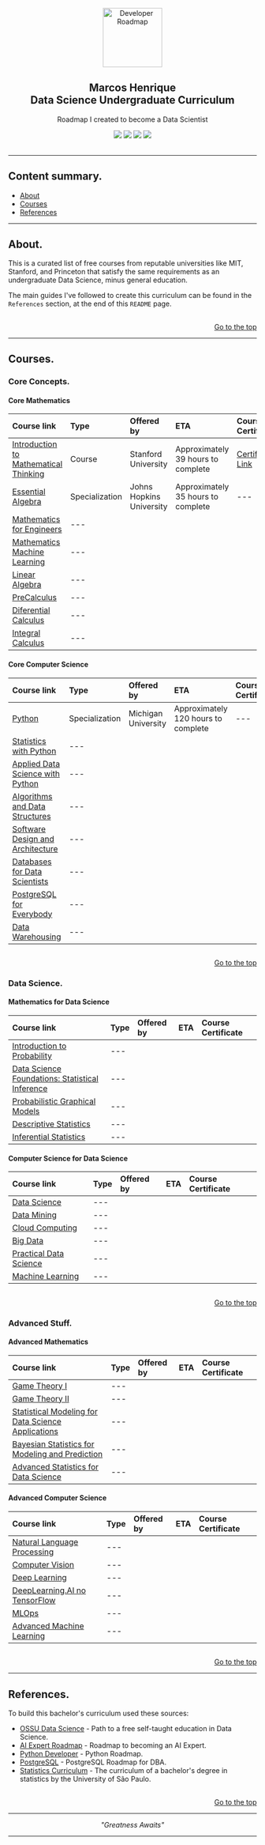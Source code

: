 <!-- 
Essas Tgas são mais para mim me achar enquanto estiver editando esse arquivo.

Cabeçalho da página.
 -->

<p align="center">
  <a href="https://github.com/marcoshsq/My_Degree_in_Data_Science">
    <img src="https://mohdsaberi.net/img/icon/ds.png" alt="Developer Roadmap" width="120" height="120">
  </a>
</p>
  <h2 align="center">Marcos Henrique<br>Data Science Undergraduate Curriculum</h2>
  <p align="center">Roadmap I created to become a Data Scientist</p>
 <div align="center"> 
  <a href="https://twitter.com/marcoshsq" target="_blank"><img src="https://img.shields.io/badge/Twitter-1DA1F2?style=for-the-badge&logo=twitter&logoColor=white" target="_blank"></a>
  <a href="https://www.linkedin.com/in/marcoshsq/" target="_blank"><img src="https://img.shields.io/badge/-LinkedIn-%230077B5?style=for-the-badge&logo=linkedin&logoColor=white" target="_blank"></a> 
  <a href="https://medium.com/@marcoshsq" target="_blank"><img src="https://img.shields.io/badge/Medium-12100E?style=for-the-badge&logo=medium&logoColor=white" target="_blank"></a> 
  <a href="https://www.kaggle.com/marcoshsq" target="_blank"><img src="https://img.shields.io/badge/Kaggle-20BEFF?style=for-the-badge&logo=Kaggle&logoColor=white" target="_blank"></a>
</div>
<br>

<!-- 
Fim da seção cabeçalho.
-->
 
---

## Content summary.

- [About](https://github.com/marcoshsq/DataScienceCurriculum#about)
- [Courses](https://github.com/marcoshsq/DataScienceCurriculum#courses)
- [References](https://github.com/marcoshsq/DataScienceCurriculum#references)

---

<!-- 
Seção sobre.
-->

## About.

This is a curated list of free courses from reputable universities like MIT, Stanford, and Princeton that satisfy the same requirements as an undergraduate Data Science, minus general education.

The main guides I've followed to create this curriculum can be found in the ``References`` section, at the end of this ``README`` page.

##
<div align="right">
	
[Go to the top](https://github.com/marcoshsq/DataScienceCurriculum#content-summary)
	
</div>

<!-- 
Fim da seção sobre.
-->

---

<!--Listar os cursos aqui u.u-->

## Courses. 

<!--Introdução-->

### Core Concepts.

#### Core Mathematics

Course link | Type | Offered by | ETA | Course Certificate
:-- | :-- | :-- | :-- | :-- |
[Introduction to Mathematical Thinking](https://www.coursera.org/learn/mathematical-thinking) | Course | Stanford University | Approximately 39 hours to complete | [Certificate Link](https://coursera.org/share/ea8bc5ad902c2c057788fa8b7e4192a5)
[Essential Algebra](https://www.coursera.org/specializations/algebra-elementary-to-advanced) | Specialization | Johns Hopkins University | Approximately 35 hours to complete | ---
[Mathematics for Engineers](https://www.coursera.org/specializations/mathematics-engineers) | ---
[Mathematics Machine Learning](https://www.coursera.org/specializations/mathematics-machine-learning) | ---
[Linear Algebra](https://ocw.mit.edu/courses/18-06sc-linear-algebra-fall-2011/) | ---
[PreCalculus](https://www.coursera.org/specializations/precalculus-data-modelling) | ---
[Diferential Calculus](https://www.coursera.org/specializations/differential-calculus-data-modeling) | ---
[Integral Calculus](https://www.coursera.org/specializations/integral-calculus-data-modeling) | ---

#### Core Computer Science

Course link | Type | Offered by | ETA | Course Certificate
:-- | :-- | :-- | :-- | :-- |
[Python](https://www.coursera.org/specializations/python-3-programming) | Specialization | Michigan University | Approximately 120 hours to complete | ---
[Statistics with Python](https://www.coursera.org/specializations/statistics-with-python) | ---
[Applied Data Science with Python](https://www.coursera.org/specializations/data-science-python) | ---
[Algorithms and Data Structures](https://www.coursera.org/specializations/data-structures-algorithms) | ---
[Software Design and Architecture](https://www.coursera.org/specializations/software-design-architecture) | ---
[Databases for Data Scientists](https://www.coursera.org/specializations/databases-for-data-scientists) | ---
[PostgreSQL for Everybody](https://www.coursera.org/specializations/postgresql-for-everybody) | ---
[Data Warehousing](https://www.coursera.org/specializations/data-warehousing) | ---


##

<div align="right">
	
[Go to the top](https://github.com/marcoshsq/DataScienceCurriculum#content-summary)
	
</div>

<!--Intermediário-->

### Data Science.

#### Mathematics for Data Science

Course link | Type | Offered by | ETA | Course Certificate
:-- | :-- | :-- | :-- | :-- |
[Introduction to Probability](https://www.coursera.org/learn/introductiontoprobability) | ---
[Data Science Foundations: Statistical Inference](https://www.coursera.org/specializations/statistical-inference-for-data-science-applications) | ---
[Probabilistic Graphical Models](https://www.coursera.org/specializations/probabilistic-graphical-models) | ---
[Descriptive Statistics](https://www.udacity.com/course/intro-to-descriptive-statistics--ud827) | ---
[Inferential Statistics](https://www.udacity.com/course/intro-to-inferential-statistics--ud201) | ---

#### Computer Science for Data Science

Course link | Type | Offered by | ETA | Course Certificate
:-- | :-- | :-- | :-- | :-- |
[Data Science](https://www.coursera.org/specializations/jhu-data-science) | ---
[Data Mining](https://www.coursera.org/specializations/data-mining) | ---
[Cloud Computing](https://www.coursera.org/specializations/cloud-computing) | ---
[Big Data](https://www.coursera.org/specializations/big-data) | ---
[Practical Data Science](https://www.coursera.org/specializations/practical-data-science) | ---
[Machine Learning](https://www.coursera.org/learn/machine-learning) | ---

##

<div align="right">
	
[Go to the top](https://github.com/marcoshsq/DataScienceCurriculum#content-summary)
	
</div>

<!--Avançado-->

### Advanced Stuff.

#### Advanced Mathematics

Course link | Type | Offered by | ETA | Course Certificate
:-- | :-- | :-- | :-- | :-- |
[Game Theory I](https://www.coursera.org/learn/game-theory-1) | ---
[Game Theory II](https://www.coursera.org/learn/game-theory-2) | ---
[Statistical Modeling for Data Science Applications](https://www.coursera.org/specializations/statistical-modeling-for-data-science-applications) | ---
[Bayesian Statistics for Modeling and Prediction](https://www.coursera.org/specializations/bayesian-statistics) | ---
[Advanced Statistics for Data Science](https://www.coursera.org/specializations/advanced-statistics-data-science) | ---

#### Advanced Computer Science

Course link | Type | Offered by | ETA | Course Certificate
:-- | :-- | :-- | :-- | :-- |
[Natural Language Processing](https://www.coursera.org/specializations/natural-language-processing) | ---
[Computer Vision](https://www.coursera.org/specializations/firstprinciplesofcomputervision) | ---
[Deep Learning](https://www.coursera.org/specializations/deep-learning) | ---
[DeepLearning.AI no TensorFlow](https://www.coursera.org/professional-certificates/tensorflow-in-practice) | ---
[MLOps](https://www.coursera.org/specializations/machine-learning-engineering-for-production-mlops) | ---
[Advanced Machine Learning](https://www.coursera.org/specializations/advanced-machine-learning-tensorflow-gcp) | ---

##

<div align="right">
	
[Go to the top](https://github.com/marcoshsq/DataScienceCurriculum#content-summary)
	
</div>

<!--Fim da Parte Cursos-->

---

## References.

To build this bachelor's curriculum used these sources:

- [OSSU Data Science](https://github.com/ossu/data-science#introduction-to-data-science) - Path to a free self-taught education in Data Science.
- [AI Expert Roadmap](https://i.am.ai/roadmap/#data-science-roadmap) - Roadmap to becoming an AI Expert.
- [Python Developer](https://roadmap.sh/python) - Python Roadmap.
- [PostgreSQL](https://roadmap.sh/postgresql-dba) - PostgreSQL Roadmap for DBA.
- [Statistics Curriculum](https://uspdigital.usp.br/jupiterweb/listarGradeCurricular?codcg=55&codcur=55070&codhab=4&tipo=V) - The curriculum of a bachelor's degree in statistics by the University of São Paulo.

##

<div align="right">
	
[Go to the top](https://github.com/marcoshsq/DataScienceCurriculum#content-summary)
	
</div>

---
	
<p align="center">
	<i>"Greatness Awaits"</i>
</p>

---
